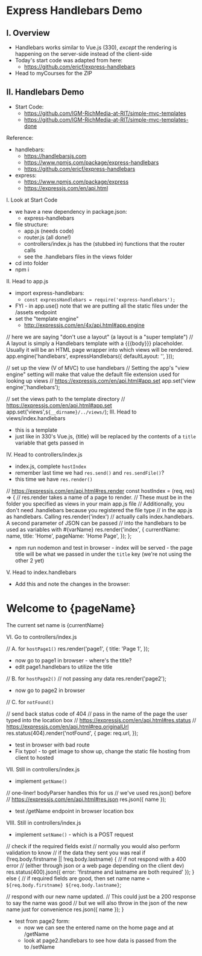 # Express Handlebars Demo

## I. Overview

- Handlebars works similar to Vue.js (330), *except* the rendering is happening on the server-side instead of the client-side
- Today's start code was adapted from here:
  - https://github.com/ericf/express-handlebars
- Head to myCourses for the ZIP 

## II. Handlebars Demo

- Start Code:
  - https://github.com/IGM-RichMedia-at-RIT/simple-mvc-templates
  - https://github.com/IGM-RichMedia-at-RIT/simple-mvc-templates-done

Reference:
- handlebars:
  - https://handlebarsjs.com
  - https://www.npmjs.com/package/express-handlebars
  - https://github.com/ericf/express-handlebars
- express:
  - https://www.npmjs.com/package/express
  - https://expressjs.com/en/api.html

I. Look at Start Code
- we have a new dependency in package.json:
  - express-handlebars
- file structure:
  - app.js (needs code)
  - router.js (all done!)
  - controllers/index.js has the (stubbed in) functions that the router calls
  - see the .handlebars files in the views folder
- cd into folder
- npm i

II. Head to app.js
- import express-handlebars:
  - `const expressHandlebars = require('express-handlebars');`
- FYI - in app.use() note that we are putting all the static files under the /assets endpoint
- set the "template engine"
  - http://expressjs.com/en/4x/api.html#app.engine

// here we are saying "don't use a layout" (a layout is a "super template")
// A layout is simply a Handlebars template with a {{{body}}} placeholder. Usually it will be an HTML page wrapper into which views will be rendered.
app.engine('handlebars', expressHandlebars({
  defaultLayout: '',
}));

// set up the view (V of MVC) to use handlebars
// Setting the app's "view engine" setting will make that value the default file extension used for looking up views
// https://expressjs.com/en/api.html#app.set
app.set('view engine','handlebars');

// set the views path to the template directory
// https://expressjs.com/en/api.html#app.set
app.set('views',`${__dirname}/../views/`);
III. Head to views/index.handlebars
- this is a template
- just like in 330's Vue.js, {title} will be replaced by the contents of a `title` variable that gets passed in

IV. Head to controllers/index.js
- index.js, complete `hostIndex`
- remember last time we had `res.send()` and `res.sendFile()`?
 - this time we have `res.render()`


// https://expressjs.com/en/api.html#res.render
const hostIndex = (req, res) => {
// res.render takes a name of a page to render.
// These must be in the folder you specified as views in your main app.js file
// Additionally, you don't need .handlebars because you registered the file type
// in the app.js as handlebars. Calling res.render('index')
// actually calls index.handlebars. A second parameter of JSON can be passed
// into the handlebars to be used as variables with #{varName}
  res.render('index', {
    currentName: name,
    title: 'Home',
    pageName: 'Home Page',
  });
};
- npm run nodemon and test in browser - index will be served - the page title will be what we passed in under the `title` key (we're not using the other 2 yet)

V. Head to index.handlebars

- Add this and note the changes in the browser:

<h1>Welcome to {pageName}</h1>
<p>The current set name is {currentName}</p>
VI. Go to controllers/index.js

// A. for `hostPage1()`
res.render('page1', {
  title: 'Page 1',
});
- now go to page1 in browser - where's the title?
- edit page1.handlebars to utilize the title

// B. for `hostPage2()`
// not passing any data
res.render('page2');
- now go to page2 in browser

// C. for `notFound()`


// send back status code of 404
// pass in the name of the page the user typed into the location box
// https://expressjs.com/en/api.html#res.status
// https://expressjs.com/en/api.html#req.originalUrl
res.status(404).render('notFound', {
page: req.url,
});
- test in browser with bad route
- Fix typo! - to get image to show up, change the static file hosting from client to hosted

VII. Still in controllers/index.js
- implement `getName()`


// one-liner! bodyParser handles this for us 
// we've used res.json() before
// https://expressjs.com/en/api.html#res.json
res.json({ name });

- test /getName endpoint in browser location box


VIII. Still in controllers/index.js
- implement `setName()` - which is a POST request


// check if the required fields exist
// normally you would also perform validation to know
// if the data they sent you was real
if (!req.body.firstname || !req.body.lastname) {
  // if not respond with a 400 error
  // (either through json or a web page depending on the client dev)
  res.status(400).json({ error: 'firstname and lastname are both required' });
} else {
  // if required fields are good, then set name
  name = `${req.body.firstname} ${req.body.lastname}`;

  // respond with our new name updated.
  // This could just be a 200 response to say the name was good
  // but we will also throw in the json of the new name just for convenience
  res.json({ name });
}

- test from page2 form:
  - now we can see the entered name on the home page and at /getName
  - look at page2.handlebars to see how data is passed from the <form> to /setName

